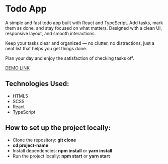 # Todo App

A simple and fast todo app built with React and TypeScript. Add tasks,
mark them as done, and stay focused on what matters. Designed with a clean UI,
responsive layout, and smooth interactions.

Keep your tasks clear and organized — no clutter, no distractions, just a neat
list that helps you get things done.

Plan your day and enjoy the satisfaction of checking tasks off.

[DEMO LINK](https://tuhusova.github.io/todo-app/)

## Technologies Used:
- HTML5
- SCSS
- React
- TypeScript

## How to set up the project locally:
  - Clone the repository:
**git clone**
  - **cd project-name**
  - Install dependencies:
**npm install**
or
**yarn install**
  - Run the project locally:
**npm start**
or
**yarn start**

